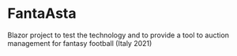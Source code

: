 # FantaAsta

Blazor project to test the technology and to provide a tool to auction management for fantasy football (Italy 2021)
